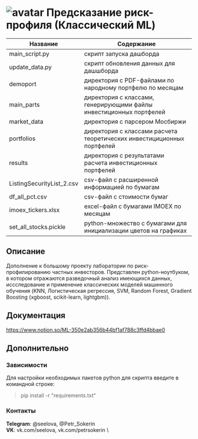 
#                ![avatar](https://user-images.githubusercontent.com/92053183/161434287-cab915d4-d520-4564-a6f2-9ec53c106637.png)                                                   Предсказание риск-профиля (Классический ML)                           

Название            | Содержание
----------------          |----------------------
main_script.py            | скрипт запуска дашборда
update_data.py            | скрипт обновления данных для дашшборда
demoport                  | директория с PDF-файлами по народному портфелю по месяцам
main_parts                | директория с классами, генерирующими файлы инвестиционных портфелей
market_data               | директория с парсером Мосбиржи
portfolios                | директория с классами расчета теоретических инвестициционных портфелей
results                   | директория с результатами расчета инвестиционных портфелей
ListingSecurityList_2.csv | csv-файл с расширенной информацией по бумагам
df_all_pct.csv            | csv-файл с стоимости бумаг
imoex_tickers.xlsx        | excel-файл с бумагами IMOEX по месяцам
set_all_stocks.pickle     | python-множество с бумагами для инициализации цветов на графиках

##                                                                    Описание

Дополнение к большому проекту лаборатории по риск-профилированию частных инвесторов. Представлен python-ноутбуком, в котором отражаются разведочный анализ имеющихся данных, иссследование и применение классических моделей машинного обучения (KNN, Логистическая регрессия, SVM, Random Forest, Gradient Boosting (xgboost, scikit-learn, lightgbm)). 


##                                                                    Документация

https://www.notion.so/ML-350e2ab356b44bf1af788c3ffd4bbae0
##                                                                    Дополнительно
###                                                                   Зависимости

  Для настройки необходимых пакетов python для скрипта введите в командной строке:
  > pip install -r "requirements.txt"
 
  
  
###                                                                    Контакты


  **Telegram**: @seelova, @Petr_Sokerin \
  **VK**: vk.com/seelova, vk.com/petrsokerin \

  
